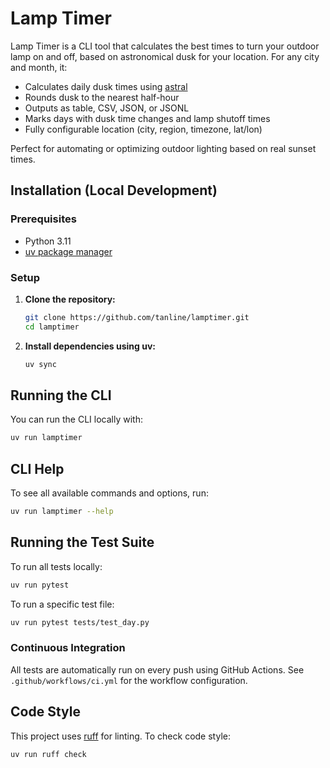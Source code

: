 # Lamp Timer

Lamp Timer is a CLI tool that calculates the best times to turn your outdoor lamp on and off, based on astronomical dusk for your location. For any city and month, it:

- Calculates daily dusk times using [astral](https://github.com/sffjunkie/astral)
- Rounds dusk to the nearest half-hour
- Outputs as table, CSV, JSON, or JSONL
- Marks days with dusk time changes and lamp shutoff times
- Fully configurable location (city, region, timezone, lat/lon)

Perfect for automating or optimizing outdoor lighting based on real sunset times.

## Installation (Local Development)

### Prerequisites
- Python 3.11
- [uv package manager](https://github.com/astral-sh/uv)

### Setup

1. **Clone the repository:**
   ```bash
   git clone https://github.com/tanline/lamptimer.git
   cd lamptimer
   ```

2. **Install dependencies using uv:**
   ```bash
   uv sync
   ```

## Running the CLI

You can run the CLI locally with:
```bash
uv run lamptimer
```

## CLI Help

To see all available commands and options, run:
```bash
uv run lamptimer --help
```

## Running the Test Suite

To run all tests locally:
```bash
uv run pytest
```

To run a specific test file:
```bash
uv run pytest tests/test_day.py
```

### Continuous Integration

All tests are automatically run on every push using GitHub Actions. See `.github/workflows/ci.yml` for the workflow configuration.

## Code Style

This project uses [ruff](https://github.com/astral-sh/ruff) for linting. To check code style:
```bash
uv run ruff check
```
